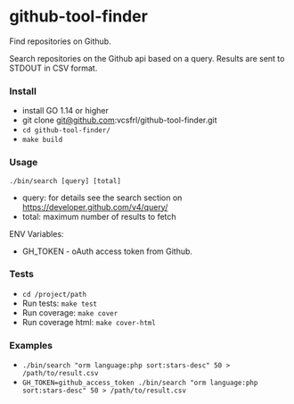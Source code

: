 # github-tool-finder
Find repositories on Github.

Search repositories on the Github api based on a query. Results are sent to STDOUT in CSV format.

### Install
 - install GO 1.14 or higher
 - git clone git@github.com:vcsfrl/github-tool-finder.git
 - `cd github-tool-finder/`
 - `make build`

### Usage
`./bin/search [query] [total]`
 - query: for details see the search section on https://developer.github.com/v4/query/
 - total: maximum number of results to fetch

ENV Variables:
 - GH_TOKEN - oAuth access token from Github.

### Tests
 - `cd /project/path`
 - Run tests: `make test`
 - Run coverage: `make cover`
 - Run coverage html: `make cover-html`

### Examples
 - `./bin/search "orm language:php sort:stars-desc" 50 > /path/to/result.csv`
 - `GH_TOKEN=github_access_token ./bin/search "orm language:php sort:stars-desc" 50 > /path/to/result.csv`